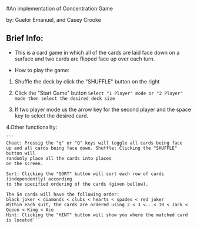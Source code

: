 #An implementation of Concentration Game

by: Guelor Emanuel, and Casey Crooke

Brief Info:
--------------------
- This is a card game in which all of the cards are laid face down on a surface and two cards are flipped face up over each turn.

- How to play the game:
1. Shuffle the deck by click the "SHUFFLE" button on the right

2. Click the "Start Game" button
	```Select "1 Player" mode or "2 Player" mode then select the desired deck size```

3. If two player mode us the arrow key for the second player and the space key to select the desired card.

4.Other functionality:

	```
	Cheat: Pressig the "q" or "Q" keys will toggle all cards being face 
	up and all cards being face down. Shuffle: Clicking the "SHUFFLE" button will 
	randomly place all the cards into places
	on the screen.
	
	Sort: Clicking the "SORT" button will sort each row of cards (independently) according 
	to the specified ordering of the cards (given bellow).
	
	The 54 cards will have the following order: 
	black joker < diamonds < clubs < hearts < spades < red joker
	Within each suit, the cards are ordered using 2 < 3 <...< 10 < Jack < Queen < King < Ace 
	Hint: Clicking the "HINT" button will show you where the matched card is located```


